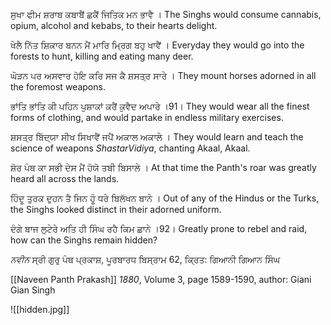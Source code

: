 ਸੁਖਾ ਫੀਮ ਸ਼ਰਾਬ ਕਬਾਬੈਂ ਛਕੈਂ ਜਿਤਿਕ ਮਨ ਭਾਵੈ ।
The Singhs would consume cannabis, opium, alcohol and kebabs, to their hearts delight.

ਖੇਲੈ ਨਿੱਤ ਸ਼ਿਕਾਰ ਬਨਨ ਮੈਂ ਮਾਰਿ ਮ੍ਰਿਗ ਬਹੁ ਖਾਵੈਂ ।
Everyday they would go into the forests to hunt, killing and eating many deer.

ਘੋੜਨ ਪਰ ਅਸਵਾਰ ਹੋਇ ਕਰਿ ਸਜ ਕੈ ਸ਼ਸਤ੍ਰ ਸਾਰੇ ।
They mount horses adorned in all the foremost weapons. 

ਭਾਂਤਿ ਭਾਂਤਿ ਕੀ ਪਹਿਨ ਪੁਸ਼ਾਕਾਂ ਕਰੈਂ ਕੁਵੈਦ ਅਪਾਰੇ ।91।
They would wear all the finest forms of clothing, and would partake in endless military exercises.

ਸ਼ਸਤ੍ਰ ਬਿੱਦ੍ਯਾ ਸੀਖ ਸਿਖਾਵੈਂ ਜਪੈਂ ਅਕਾਲ ਅਕਾਲੇ ।
They would learn and teach the science of weapons *ShastarVidiya*, chanting Akaal, Akaal.

ਸ਼ੋਰ ਪੰਥ ਕਾ ਸਭੀ ਦੇਸ ਮੈਂ ਹੋਯੋ ਤਬੀ ਬਿਸਾਲੇ ।
At that time the Panth's roar was greatly heard all across the lands.

ਹਿੰਦੂ ਤੁਰਕ ਦੁਹਨ ਤੈ ਜਿਨ ਹੂੰ ਧਰੇ ਬਿਲੱਖਨ ਬਾਨੇ ।
Out of any of the Hindus or the Turks, the Singhs looked distinct in their adorned uniform.

ਦੰਗੇ ਬਾਜ ਲੁਟੇਰੇ ਅਤਿ ਹੀ ਸਿੰਘ ਰਹੈ ਕਿਮ ਛਾਨੇ ।92।
Greatly prone to rebel and raid, how can the Singhs remain hidden?

*ਨਵੀਨ* ਸ੍ਰੀ ਗੁਰੁ ਪੰਥ ਪ੍ਰਕਾਸ਼, ਪੂਰਬਾਰਧ ਬਿਸ੍ਰਾਮ 62, ਕ੍ਰਿਤ: ਗਿਆਨੀ ਗਿਆਨ ਸਿੰਘ

[[Naveen Panth Prakash]] *1880*, Volume 3, page 1589-1590, author: Giani Gian Singh

![[hidden.jpg]]